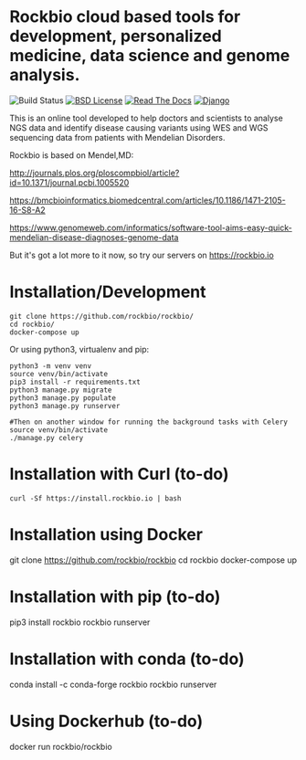 # Rockbio cloud based tools for development, personalized medicine, data science and genome analysis.

![Build Status](https://travis-ci.org/rockbio/rockbio.svg?branch=master)
[![BSD License](https://img.shields.io/badge/License-BSD%203--Clause-blue.svg)](https://opensource.org/licenses/BSD-3-Clause)
[![Read The Docs](https://readthedocs.org/projects/rockbio/badge/?version=latest)](http://rockbio.readthedocs.io/en/latest/)
[![Django](https://www.djangoproject.com/m/img/badges/djangopowered126x54.gif)](https://www.djangoproject.com)

This is an online tool developed to help doctors and scientists to analyse NGS data and identify disease causing variants using WES and WGS sequencing data from patients with Mendelian Disorders.

Rockbio is based on Mendel,MD:

http://journals.plos.org/ploscompbiol/article?id=10.1371/journal.pcbi.1005520

https://bmcbioinformatics.biomedcentral.com/articles/10.1186/1471-2105-16-S8-A2

https://www.genomeweb.com/informatics/software-tool-aims-easy-quick-mendelian-disease-diagnoses-genome-data

But it's got a lot more to it now, so try our servers on https://rockbio.io

Installation/Development
========================

    git clone https://github.com/rockbio/rockbio/
    cd rockbio/
    docker-compose up

Or using python3, virtualenv and pip: 

    python3 -m venv venv
    source venv/bin/activate
    pip3 install -r requirements.txt
    python3 manage.py migrate
    python3 manage.py populate
    python3 manage.py runserver

    #Then on another window for running the background tasks with Celery
    source venv/bin/activate
    ./manage.py celery    


Installation with Curl (to-do)
==============================

    curl -Sf https://install.rockbio.io | bash

# Installation using Docker
git clone https://github.com/rockbio/rockbio
cd rockbio
docker-compose up

# Installation with pip (to-do)
pip3 install rockbio
rockbio runserver

# Installation with conda (to-do)
conda install -c conda-forge rockbio
rockbio runserver

# Using Dockerhub (to-do)
docker run rockbio/rockbio